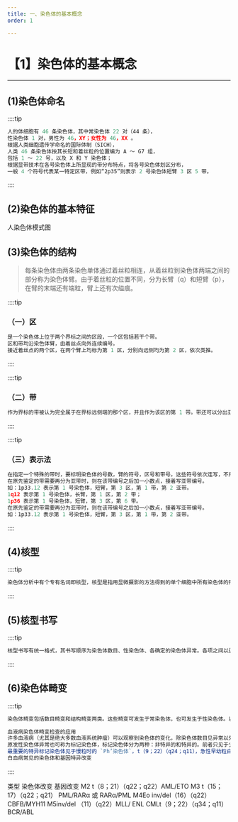 ```yaml
---
title: 一、染色体的基本概念
order: 1

---
```


# 【1】染色体的基本概念

<kaodian :text="'血液学检验记忆卡'" />

<!-- ###### 第六章 血细胞染色体检查的临床应用

> 临床血液学检验 -->

<beitiX/>

---

## (1)染色体命名

<son :text="'血液学检验记忆卡'" text1="(1)染色体命名" :textOption="[['超纲','暂无科目',''],['了解','基础知识','相关专业知识'],['掌握','基础知识','相关专业知识']]" />

::::tip

```js
人的体细胞有 46 条染色体，其中常染色体 22 对（44 条），
性染色体 1 对，男性为 46，XY；女性为 46，XX 。
根据人类细胞遗传学命名的国际体制（SICH），
人类 46 条染色体按其长短和着丝粒的位置编为 A ～ G7 组，
包括 1 ～ 22 号，以及 X 和 Y 染色体；
根据显带技术在各号染色体上所显现的带分布特点，将各号染色体划区分布，
一般 4 个符号代表某一特定区带，例如“2p35”则表示 2 号染色体短臂 3 区 5 带。
```

::::

## (2)染色体的基本特征

<son :text="'血液学检验记忆卡'" text1="(2)染色体的基本特征" :textOption="[['超纲','暂无科目',''],['了解','基础知识','相关专业知识'],['掌握','基础知识','相关专业知识']]" />

人染色体模式图

## (3)染色体的结构

<son :text="'血液学检验记忆卡'" text1="(3)染色体的结构" :textOption="[['超纲','暂无科目',''],['了解','基础知识','相关专业知识'],['掌握','基础知识','相关专业知识']]" />

> 每条染色体由两条染色单体通过着丝粒相连，从着丝粒到染色体两端之间的部分称为染色体臂。由于着丝粒的位置不同，分为长臂（q）和短臂（p），在臂的末端还有端粒，臂上还有次缢痕。

::::tip

### （一）区

```js
是一个染色体上位于两个界标之间的区段，一个区包括若干个带。
区和带均沿染色体臂，由着丝点向外连续编号。
接近着丝点的两个区，在两个臂上均标为第 1 区，分别向远侧均为第 2 区，依次类推。
```

::::

::::tip

### （二）带

```js
作为界标的带被认为完全属于在界标远侧端的那个区，并且作为该区的第 1 带。带还可以分出亚带。亚带也是由着丝点向外依次编号。如 1p33 要再分成三个相等或不相等的亚带，接近着丝点的亚带标为 1p33.1，然后依次向远侧编为 1p33.2，1p33.3。如果亚带要再分，则只在后面加号码，不再加小数点，例如 1p33.1 再分时，可标为 1p33.11，1p33.12 等等。

```

::::

::::tip

### （三）表示法

```js
在指定一个特殊的带时，要标明染色体的号数，臂的符号，区号和带号。这些符号依次连写，不用标点，也无须分开。如，1q12 表示第 1 号染色体，长臂，第 1 区，第 2 带；1p36 表示第 1 号染色体，短臂，第 3 区，第 6 带。
在原先鉴定的带需要再分为亚带时，则在该带编号之后加一小数点，接着写亚带编号。
如：1p33.12 表示第 1 号染色体，短臂，第 3 区，第 1 带，第 2 亚带。
1q12 表示第 1 号染色体，长臂，第 1 区，第 2 带；
1p36 表示第 1 号染色体，短臂，第 3 区，第 6 带。
在原先鉴定的带需要再分为亚带时，则在该带编号之后加一小数点，接着写亚带编号。
如：1p33.12 表示第 1 号染色体，短臂，第 3 区，第 1 带，第 2 亚带。

```

::::

## (4)核型

<son :text="'血液学检验记忆卡'" text1="(4)核型" :textOption="[['超纲','暂无科目',''],['了解','基础知识','相关专业知识'],['掌握','基础知识','相关专业知识']]" />

::::tip

```js
染色体分析中有个专有名词即核型，核型是指用显微摄影的方法得到的单个细胞中所有染色体的形态特点和数目，它代表该个体的一切细胞的染色体组成。人类染色体的正常核型中共有 23 对染色体，其中 22 对染色体是男女共有的，叫常染色体，另一对染色体因男女性别而异，叫性染色体，女性为 XX，男性为 XY。女性的核型为 46，XX，男性的核型为 46，XY 。

```

::::

## (5)核型书写

<son :text="'血液学检验记忆卡'" text1="(5)核型书写" :textOption="[['超纲','暂无科目',''],['了解','基础知识','相关专业知识'],['掌握','基础知识','相关专业知识']]" />

::::tip

```js
核型书写有统一格式，其书写顺序为染色体数目、性染色体、各确定的染色体异常。各项之间以逗号隔开，性染色体以大写的 X 与 Y 表示，各具体的染色体变异以小写字母表示，如 t 表示易位；inv 表示倒位；iso 表示等臂染色体；ins 表示插入；－表示丢失；＋表示增加等，下接第一括号内是累及染色体的号数，第二括号内是累及染色体的区带，其中 P 表示短臂，q 表示长臂。

```

::::

## (6)染色体畸变

<son :text="'血液学检验记忆卡'" text1="(6)染色体畸变" :textOption="[['超纲','暂无科目',''],['了解','基础知识','相关专业知识'],['掌握','基础知识','相关专业知识']]" />

::::tip

```js
染色体畸变包括数目畸变和结构畸变两类。这些畸变可发生于常染色体，也可发生于性染色体。以二倍体为标准，染色体出现单条、多条或成倍增减称为染色体数目畸变，其畸变类型有整倍体和非整倍体。结构畸变是指染色体出现各种结构的异常，主要的畸变包括断裂、缺失、重复、易位、倒位、等臂染色体、环状染色体、双着丝粒染色体。

血液病染色体畸变检查的应用
许多血液病（尤其是绝大多数血液系统肿瘤）可以观察到染色体的变化，除染色体数目见异常以外，大部分是结构异常。染色体畸变通常可分为原发性（或特发性）染色体畸变和继发性染色体畸变。前者是指在疾病的早期阶段产生，与疾病的发生有关，并决定疾病的基本生物学特性，如预后和治疗的反应等；后者是指在疾病的程中产生，且与疾病的发生无关的一类染色体异常。
原发性染色体异常也可称为标记染色体，标记染色体分为两种：非特异的和特异的。前者只见于少数恶性血细胞，不具有代表性，而后者经常出现在某一类型造血系统恶性肿瘤中。
最重要的特异标记染色体见于慢粒时的 `Ph’染色体`，t（9；22）（q24；q11），急性早幼粒白血病的 `t（15；17）（q22；q21）`，Burkitt 淋巴瘤的 `t（8；14）（q24；q32）`等。原发性特异标记染色体对血液系统肿瘤有诊断、标记和分类意义，故被 MIC 协作组列为急性白血病 MIC（形态学、免疫学和细胞遗传学）分型的主要指标之一。
白血病常见的染色体和基因特异改变
```

::::

类型 染色体改变 基因改变
M2 t（8；21）（q22；q22）AML/ETO
M3 t（15；17）（q22；q21） PML/RARα 或 RARα/PML
M4Eo inv/del（16）（q22） CBFB/MYH11
M5inv/del （11）（q22）MLL/ ENL
CMLt（9；22）（q34；q11） BCR/ABL
